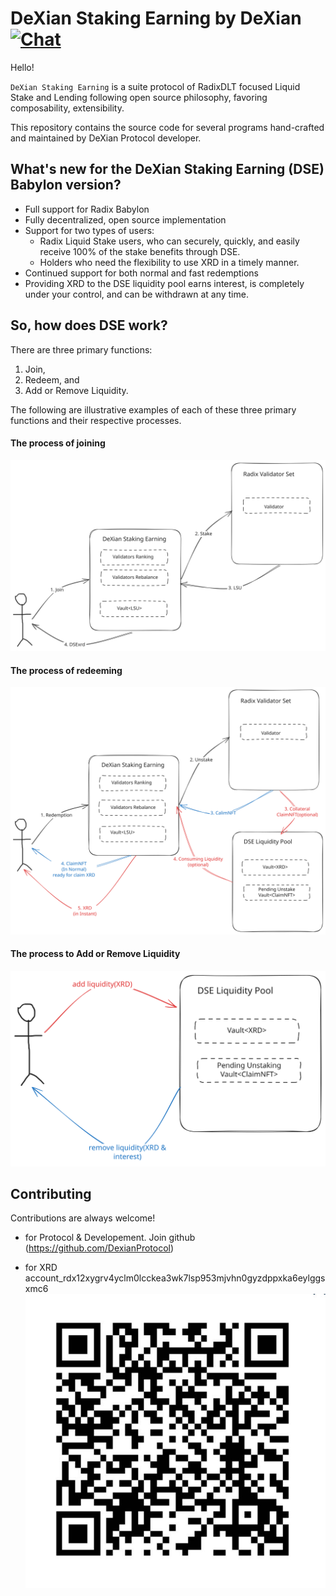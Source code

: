 # DeXian Staking Earning by DeXian [![Chat](https://img.shields.io/badge/community-chat-blue.svg?style=flat-square)](https://t.me/dexianio)

Hello!

`DeXian Staking Earning` is a suite protocol of RadixDLT focused Liquid Stake and Lending following open source philosophy, favoring composability, extensibility.

This repository contains the source code for several programs
hand-crafted and maintained by DeXian Protocol developer.


## What's new for the DeXian Staking Earning (DSE) Babylon version?

* Full support for Radix Babylon
* Fully decentralized, open source implementation
* Support for two types of users:
    * Radix Liquid Stake users, who can securely, quickly, and easily receive 100% of the stake benefits through DSE.
    * Holders who need the flexibility to use XRD in a timely manner.
* Continued support for both normal and fast redemptions
* Providing XRD to the DSE liquidity pool earns interest, is completely under your control, and can be withdrawn at any time.


## So, how does DSE work?

There are three primary functions: 
1) Join,
2) Redeem, and 
3) Add or Remove Liquidity. 


The following are illustrative examples of each of these three primary functions and their respective processes.

#### The process of joining

![Join](docs/asset/stake.svg)

#### The process of redeeming
![Redeem](docs/asset/unstake.svg)

#### The process to Add or Remove Liquidity
![add/remove liquidity](docs/asset/add_remove_liquidity.svg)



## Contributing

Contributions are always welcome! 

* for Protocol & Developement. Join github (https://github.com/DexianProtocol)

* for XRD
account_rdx12xygrv4yclm0lcckea3wk7lsp953mjvhn0gyzdppxka6eylggsxmc6
![account_rdx12xygrv4yclm0lcckea3wk7lsp953mjvhn0gyzdppxka6eylggsxmc6](docs/asset/qr.png)







